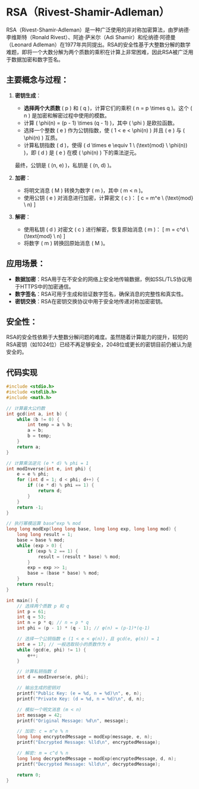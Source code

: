 # RSA（Rivest-Shamir-Adleman）

RSA（Rivest-Shamir-Adleman）是一种广泛使用的非对称加密算法，由罗纳德·李维斯特（Ronald Rivest）、阿迪·萨米尔（Adi Shamir）和伦纳德·阿德曼（Leonard Adleman）在1977年共同提出。RSA的安全性基于大整数分解的数学难题，即将一个大数分解为两个质数的乘积在计算上非常困难，因此RSA被广泛用于数据加密和数字签名。

## 主要概念与过程：

1. **密钥生成**：
   - **选择两个大质数** \( p \) 和 \( q \)，计算它们的乘积 \( n = p \times q \)。这个 \( n \) 是加密和解密过程中使用的模数。
   - 计算 \( \phi(n) = (p - 1) \times (q - 1) \)，其中 \( \phi \) 是欧拉函数。
   - 选择一个整数 \( e \) 作为公钥指数，使 \( 1 < e < \phi(n) \) 并且 \( e \) 与 \( \phi(n) \) 互质。
   - 计算私钥指数 \( d \)，使得 \( d \times e \equiv 1 \ (\text{mod} \ \phi(n)) \)，即 \( d \) 是 \( e \) 在模 \( \phi(n) \) 下的乘法逆元。

   最终，公钥是 \( (n, e) \)，私钥是 \( (n, d) \)。

2. **加密**：
   - 将明文消息 \( M \) 转换为数字 \( m \)，其中 \( m < n \)。
   - 使用公钥 \( e \) 对消息进行加密，计算密文 \( c \)：
     \[
     c = m^e \ (\text{mod} \ n)
     \]
   
3. **解密**：
   - 使用私钥 \( d \) 对密文 \( c \) 进行解密，恢复原始消息 \( m \)：
     \[
     m = c^d \ (\text{mod} \ n)
     \]
   - 将数字 \( m \) 转换回原始消息 \( M \)。

## 应用场景：

- **数据加密**：RSA用于在不安全的网络上安全地传输数据，例如SSL/TLS协议用于HTTPS中的加密通信。
- **数字签名**：RSA可用于生成和验证数字签名，确保消息的完整性和真实性。
- **密钥交换**：RSA在密钥交换协议中用于安全地传递对称加密密钥。

## 安全性：

RSA的安全性依赖于大整数分解问题的难度。虽然随着计算能力的提升，较短的RSA密钥（如1024位）已经不再足够安全，2048位或更长的密钥目前仍被认为是安全的。

## 代码实现

```c
#include <stdio.h>
#include <stdlib.h>
#include <math.h>

// 计算最大公约数
int gcd(int a, int b) {
    while (b != 0) {
        int temp = a % b;
        a = b;
        b = temp;
    }
    return a;
}

// 计算乘法逆元 (e * d) % phi = 1
int modInverse(int e, int phi) {
    e = e % phi;
    for (int d = 1; d < phi; d++) {
        if ((e * d) % phi == 1) {
            return d;
        }
    }
    return -1;
}

// 执行幂模运算 base^exp % mod
long long modExp(long long base, long long exp, long long mod) {
    long long result = 1;
    base = base % mod;
    while (exp > 0) {
        if (exp % 2 == 1) {
            result = (result * base) % mod;
        }
        exp = exp >> 1;
        base = (base * base) % mod;
    }
    return result;
}

int main() {
    // 选择两个质数 p 和 q
    int p = 61;
    int q = 53;
    int n = p * q; // n = p * q
    int phi = (p - 1) * (q - 1); // φ(n) = (p-1)*(q-1)

    // 选择一个公钥指数 e (1 < e < φ(n))，且 gcd(e, φ(n)) = 1
    int e = 17; // 一般选取较小的质数作为 e
    while (gcd(e, phi) != 1) {
        e++;
    }

    // 计算私钥指数 d
    int d = modInverse(e, phi);

    // 输出生成的密钥对
    printf("Public Key: (e = %d, n = %d)\n", e, n);
    printf("Private Key: (d = %d, n = %d)\n", d, n);

    // 模拟一个明文消息 (m < n)
    int message = 42;
    printf("Original Message: %d\n", message);

    // 加密: c = m^e % n
    long long encryptedMessage = modExp(message, e, n);
    printf("Encrypted Message: %lld\n", encryptedMessage);

    // 解密: m = c^d % n
    long long decryptedMessage = modExp(encryptedMessage, d, n);
    printf("Decrypted Message: %lld\n", decryptedMessage);

    return 0;
}
```

